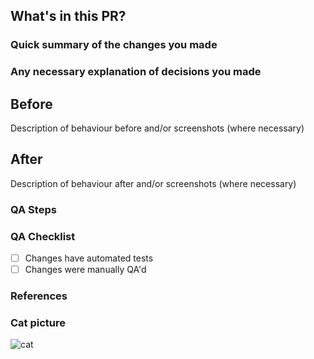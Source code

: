 ## What's in this PR?

### Quick summary of the changes you made

### Any necessary explanation of decisions you made

## Before

Description of behaviour before and/or screenshots (where necessary)

## After

Description of behaviour after and/or screenshots (where necessary)

### QA Steps

### QA Checklist
- [ ] Changes have automated tests
- [ ] Changes were manually QA'd

### References

### Cat picture
![cat](https://cataas.com/cat?width=300)
